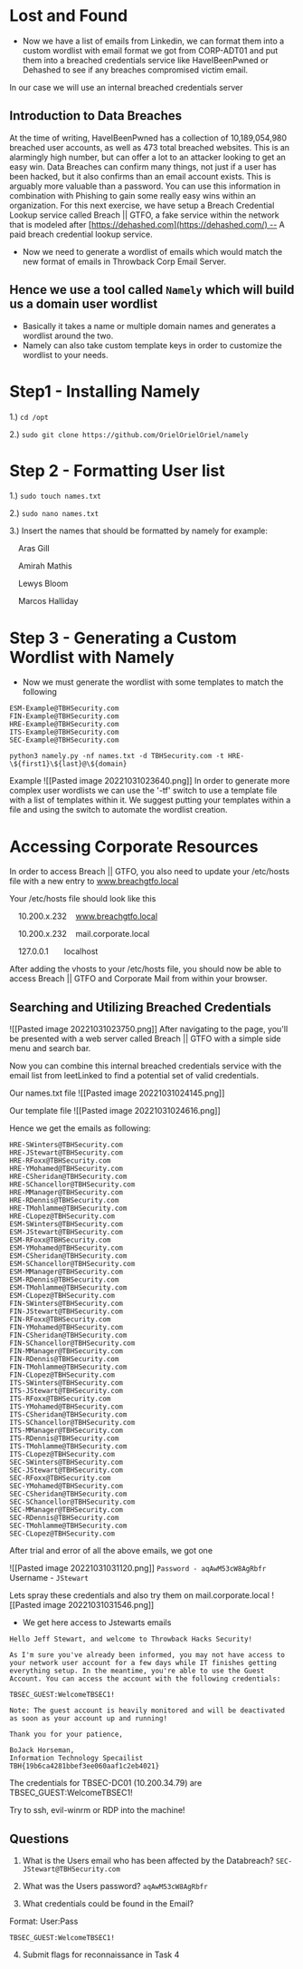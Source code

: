 # Lost and Found

- Now we have a list of emails from Linkedin, we can format them into a custom wordlist with email format we got from CORP-ADT01 and put them into a breached credentials service like HaveIBeenPwned or Dehashed to see if any breaches compromised victim email.

In our case we will use an internal breached credentials server 



## Introduction to Data Breaches
At the time of writing, HaveIBeenPwned has a collection of 10,189,054,980 breached user accounts, as well as 473 total breached websites. This is an alarmingly high number, but can offer a lot to an attacker looking to get an easy win. Data Breaches can confirm many things, not just if a user has been hacked, but it also confirms than an email account exists. This is arguably more valuable than a password. You can use this information in combination with Phishing to gain some really easy wins within an organization. For this next exercise, we have setup a Breach Credential Lookup service called Breach || GTFO, a fake service within the network that is modeled after [https://dehashed.com](https://dehashed.com/) -- A paid breach credential lookup service.


- Now we need to generate a wordlist of emails which would match the new format of emails in Throwback Corp Email Server.

## Hence we use a tool called `Namely` which will build us a domain user wordlist 
- Basically it takes a name or multiple domain names and generates a wordlist around the two.
- Namely can also take custom template keys in order to customize the wordlist to your needs.

# Step1 - Installing Namely

1.) `cd /opt`

2.) `sudo git clone https://github.com/OrielOrielOriel/namely`


# Step 2 - Formatting User list

1.) `sudo touch names.txt`    

2.) `sudo nano names.txt`    

3.) Insert the names that should be formatted by namely for example:

    Aras Gill

    Amirah Mathis

    Lewys Bloom

    Marcos Halliday

# Step 3 - Generating a Custom Wordlist with Namely
- Now we must generate the wordlist with some templates to match the following

```
ESM-Example@TBHSecurity.com
FIN-Example@TBHSecurity.com
HRE-Example@TBHSecurity.com
ITS-Example@TBHSecurity.com
SEC-Example@TBHSecurity.com

```

```shell
python3 namely.py -nf names.txt -d TBHSecurity.com -t HRE-\${first1}\${last}@\${domain}
```

Example
![[Pasted image 20221031023640.png]]
In order to generate more complex user wordlists we can use the '-tf' switch to use a template file with a list of templates within it. We suggest putting your templates within a file and using the switch to automate the wordlist creation.


# Accessing Corporate Resources

In order to access Breach || GTFO, you also need to update your /etc/hosts file with a new entry to www.breachgtfo.local

Your /etc/hosts file should look like this 

    10.200.x.232    www.breachgtfo.local

    10.200.x.232    mail.corporate.local

    127.0.0.1       localhost

After adding the vhosts to your /etc/hosts file, you should now be able to access Breach || GTFO and Corporate Mail from within your browser.


## Searching and Utilizing Breached Credentials
![[Pasted image 20221031023750.png]]
After navigating to the page, you'll be presented with a web server called Breach || GTFO with a simple side menu and search bar.

Now you can combine this internal breached credentials service with the email list from leetLinked to find a potential set of valid credentials.


Our names.txt file
![[Pasted image 20221031024145.png]]

Our template file
![[Pasted image 20221031024616.png]]

Hence we get the emails as following:
```
HRE-SWinters@TBHSecurity.com
HRE-JStewart@TBHSecurity.com
HRE-RFoxx@TBHSecurity.com
HRE-YMohamed@TBHSecurity.com
HRE-CSheridan@TBHSecurity.com
HRE-SChancellor@TBHSecurity.com
HRE-MManager@TBHSecurity.com
HRE-RDennis@TBHSecurity.com
HRE-TMohlamme@TBHSecurity.com
HRE-CLopez@TBHSecurity.com
ESM-SWinters@TBHSecurity.com
ESM-JStewart@TBHSecurity.com
ESM-RFoxx@TBHSecurity.com
ESM-YMohamed@TBHSecurity.com
ESM-CSheridan@TBHSecurity.com
ESM-SChancellor@TBHSecurity.com
ESM-MManager@TBHSecurity.com
ESM-RDennis@TBHSecurity.com
ESM-TMohlamme@TBHSecurity.com
ESM-CLopez@TBHSecurity.com
FIN-SWinters@TBHSecurity.com
FIN-JStewart@TBHSecurity.com
FIN-RFoxx@TBHSecurity.com
FIN-YMohamed@TBHSecurity.com
FIN-CSheridan@TBHSecurity.com
FIN-SChancellor@TBHSecurity.com
FIN-MManager@TBHSecurity.com
FIN-RDennis@TBHSecurity.com
FIN-TMohlamme@TBHSecurity.com
FIN-CLopez@TBHSecurity.com
ITS-SWinters@TBHSecurity.com
ITS-JStewart@TBHSecurity.com
ITS-RFoxx@TBHSecurity.com
ITS-YMohamed@TBHSecurity.com
ITS-CSheridan@TBHSecurity.com
ITS-SChancellor@TBHSecurity.com
ITS-MManager@TBHSecurity.com
ITS-RDennis@TBHSecurity.com
ITS-TMohlamme@TBHSecurity.com
ITS-CLopez@TBHSecurity.com
SEC-SWinters@TBHSecurity.com
SEC-JStewart@TBHSecurity.com
SEC-RFoxx@TBHSecurity.com
SEC-YMohamed@TBHSecurity.com
SEC-CSheridan@TBHSecurity.com
SEC-SChancellor@TBHSecurity.com
SEC-MManager@TBHSecurity.com
SEC-RDennis@TBHSecurity.com
SEC-TMohlamme@TBHSecurity.com
SEC-CLopez@TBHSecurity.com
```

After trial and error of all the above emails, we got one 

![[Pasted image 20221031031120.png]]
`Password - aqAwM53cW8AgRbfr`
Username - `JStewart`


Lets spray these credentials and also try them on mail.corporate.local
![[Pasted image 20221031031546.png]]
- We get here access to Jstewarts emails

```
Hello Jeff Stewart, and welcome to Throwback Hacks Security!

As I'm sure you've already been informed, you may not have access to your network user account for a few days while IT finishes getting everything setup. In the meantime, you're able to use the Guest Account. You can access the account with the following credentials:

TBSEC_GUEST:WelcomeTBSEC1!

Note: The guest account is heavily monitored and will be deactivated as soon as your account up and running!

Thank you for your patience,

BoJack Horseman,
Information Technology Specailist
TBH{19b6ca4281bbef3ee060aaf1c2eb4021}
```


The credentials for TBSEC-DC01 (10.200.34.79) are TBSEC_GUEST:WelcomeTBSEC1!


Try to ssh, evil-winrm or RDP into the machine!

## Questions

1. What is the Users email who has been affected by the Databreach?
`SEC-JStewart@TBHSecurity.com`

2. What was the Users password?
`aqAwM53cW8AgRbfr`

3. What credentials could be found in the Email?

Format: User:Pass

`TBSEC_GUEST:WelcomeTBSEC1!`

4. Submit flags for reconnaissance in Task 4
